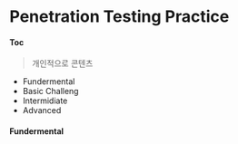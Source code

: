 # Penetration Testing Practice


#### Toc 
> 개인적으로 콘텐츠
 - Fundermental
 - Basic Challeng
 - Intermidiate
 - Advanced

#### Fundermental 
>